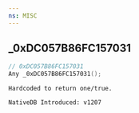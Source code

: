 ```yaml
---
ns: MISC
---
```

## _0xDC057B86FC157031

```c
// 0xDC057B86FC157031
Any _0xDC057B86FC157031();
```

```
Hardcoded to return one/true.

NativeDB Introduced: v1207
```

